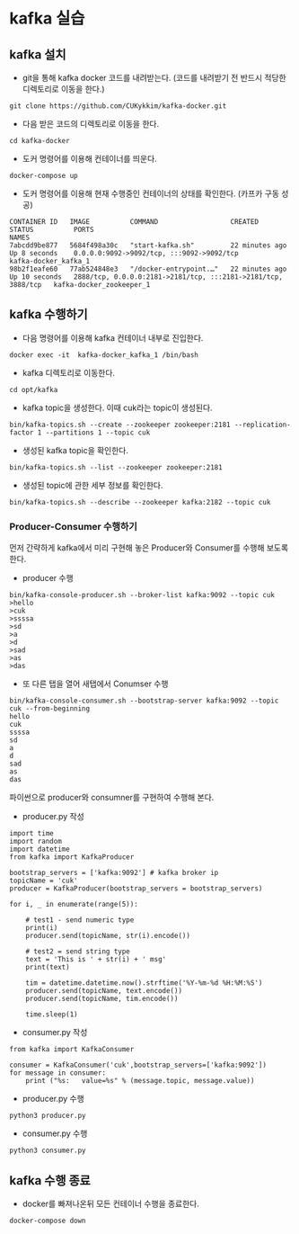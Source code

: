 # kafka 실습

## kafka 설치
- git을 통해 kafka docker 코드를 내려받는다.  (코드를 내려받기 전 반드시 적당한 디렉토리로 이동을 한다.)


```
git clone https://github.com/CUKykkim/kafka-docker.git
```

- 다음 받은 코드의 디렉토리로 이동을 한다.

```
cd kafka-docker
```

- 도커 명령어를 이용해 컨테이너를 띄운다.

```
docker-compose up
```

- 도커 명령어를 이용해 현재 수행중인 컨테이너의 상태를 확인한다. (카프카 구동 성공)

```
CONTAINER ID   IMAGE          COMMAND                  CREATED          STATUS          PORTS                                                           NAMES
7abcdd9be877   5684f498a30c   "start-kafka.sh"         22 minutes ago   Up 8 seconds    0.0.0.0:9092->9092/tcp, :::9092->9092/tcp                       kafka-docker_kafka_1
98b2f1eafe60   77ab524848e3   "/docker-entrypoint.…"   22 minutes ago   Up 10 seconds   2888/tcp, 0.0.0.0:2181->2181/tcp, :::2181->2181/tcp, 3888/tcp   kafka-docker_zookeeper_1
```

## kafka 수행하기

- 다음 명령어를 이용해 kafka 컨테이너 내부로 진입한다.

```
docker exec -it  kafka-docker_kafka_1 /bin/bash
```

- kafka 디렉토리로 이동한다. 

```
cd opt/kafka
```

- kafka topic을 생성한다. 이때 cuk라는 topic이 생성된다.

```
bin/kafka-topics.sh --create --zookeeper zookeeper:2181 --replication-factor 1 --partitions 1 --topic cuk
```


- 생성된 kafka topic을 확인한다.

```
bin/kafka-topics.sh --list --zookeeper zookeeper:2181
```

- 생성된 topic에 관한 세부 정보를 확인한다.
```
bin/kafka-topics.sh --describe --zookeeper kafka:2182 --topic cuk
```

### Producer-Consumer 수행하기

먼저 간략하게 kafka에서 미리 구현해 놓은 Producer와 Consumer를 수행해 보도록한다.

- producer 수행

```
bin/kafka-console-producer.sh --broker-list kafka:9092 --topic cuk
>hello
>cuk
>ssssa
>sd
>a
>d
>sad
>as
>das
```

- 또 다른 탭을 열어 새탭에서 Conumser 수행

```
bin/kafka-console-consumer.sh --bootstrap-server kafka:9092 --topic cuk --from-beginning
hello
cuk
ssssa
sd
a
d
sad
as
das
```

파이썬으로 producer와 consumner를 구현하여 수행해 본다. 

- producer.py 작성

```
import time
import random
import datetime
from kafka import KafkaProducer

bootstrap_servers = ['kafka:9092'] # kafka broker ip
topicName = 'cuk'
producer = KafkaProducer(bootstrap_servers = bootstrap_servers)

for i, _ in enumerate(range(5)):

    # test1 - send numeric type
    print(i)
    producer.send(topicName, str(i).encode())

    # test2 = send string type
    text = 'This is ' + str(i) + ' msg'
    print(text)

    tim = datetime.datetime.now().strftime('%Y-%m-%d %H:%M:%S')
    producer.send(topicName, text.encode())
    producer.send(topicName, tim.encode())

    time.sleep(1)
```


- consumer.py 작성

```
from kafka import KafkaConsumer

consumer = KafkaConsumer('cuk',bootstrap_servers=['kafka:9092'])
for message in consumer:
    print ("%s:   value=%s" % (message.topic, message.value))
```

- producer.py 수행

```
python3 producer.py
```


- consumer.py 수행

```
python3 consumer.py
```

## kafka 수행 종료

- docker를 빠져나온뒤 모든 컨테이너 수행을 종료한다. 

```
docker-compose down
```